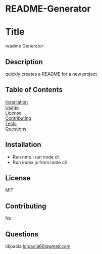 # README-Generator

# Title
  readme Generator

  ## Description
  quickly creates a README for a new project

  ## Table of Contents  
  [Installation](#Installation)  
  [Usage](#Usage)  
  [License](#License)  
  [Contributing](#Contributing)  
  [Tests](#Tests)  
  [Questions](#Questions)  
   



  ## Installation

  * Run nmp i run node cli
  * Run index.js from node cli

  ## License
  MIT

  ## Contributing
  No


  ## Questions
  ldipaola
  ldipaola66@gmail.com